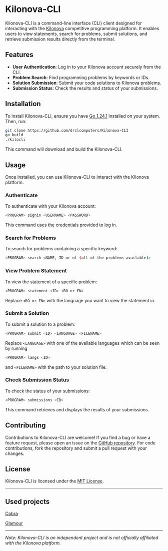 # Kilonova-CLI

Kilonova-CLI is a command-line interface (CLI) client designed for interacting with the [Kilonova](https://kilonova.ro/) competitive programming platform. It enables users to view statements, search for problems, submit solutions, and retrieve submission results directly from the terminal.

## Features

- **User Authentication**: Log in to your Kilonova account securely from the CLI.
- **Problem Search**: Find programming problems by keywords or IDs.
- **Solution Submission**: Submit your code solutions to Kilonova problems.
- **Submission Status**: Check the results and status of your submissions.

## Installation

To install Kilonova-CLI, ensure you have [Go 1.24.1](https://golang.org/dl/) installed on your system. Then, run:

```sh
git clone https://github.com/drclcomputers/Kilonova-CLI
go build
./kilocli
```


This command will download and build the Kilonova-CLI.


## Usage

Once installed, you can use Kilonova-CLI to interact with the Kilonova platform.

### Authenticate

To authenticate with your Kilonova account:

```sh
<PROGRAM> signin <USERNAME> <PASSWORD>
```

This command uses the credentials provided to log in.

### Search for Problems

To search for problems containing a specific keyword:

```sh
<PROGRAM> search <NAME, ID or nf (all of the problems available)>
```


### View Problem Statement

To view the statement of a specific problem:

```sh
<PROGRAM> statement <ID> <RO or EN>
```

Replace `<RO or EN>` with the language you want to view the statement in.

### Submit a Solution

To submit a solution to a problem:

```sh
<PROGRAM> submit <ID> <LANGUAGE> <FILENAME>
```

Replace `<LANGUAGE>` with one of the available languages which can be seen by running
```sh
<PROGRAM> langs <ID>
```
and `<FILENAME>` with the path to your solution file.

### Check Submission Status

To check the status of your submissions:

```sh
<PROGRAM> submissions <ID>
```

This command retrieves and displays the results of your submissions.

## Contributing

Contributions to Kilonova-CLI are welcome! If you find a bug or have a feature request, please open an issue on the [GitHub repository](https://github.com/drclcomputers/Kilonova-CLI). For code contributions, fork the repository and submit a pull request with your changes.

## License

Kilonova-CLI is licensed under the [MIT License](LICENSE).

---

## Used projects

[Cobra](https://github.com/spf13/cobra)

[Glamour](https://github.com/charmbracelet/glamour)

---

*Note: Kilonova-CLI is an independent project and is not officially affiliated with the Kilonova platform.*
